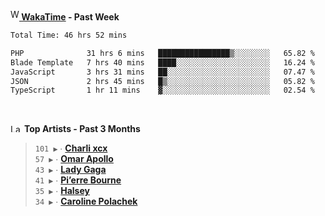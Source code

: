 <img src="https://github.com/dxnter/dxnter/assets/17434202/67b21fa4-d36d-46f9-9dec-f23d976b00ef" alt="WakaTime Logo" width="14" height="18"/><a href="https://wakatime.com/@dxnter" target="_blank"><strong> WakaTime</strong></a><strong> - Past Week</strong>

<!--START_SECTION:waka-->

```txt
Total Time: 46 hrs 52 mins

PHP              31 hrs 6 mins   ████████████████▒░░░░░░░░   65.82 %
Blade Template   7 hrs 40 mins   ████░░░░░░░░░░░░░░░░░░░░░   16.24 %
JavaScript       3 hrs 31 mins   ██░░░░░░░░░░░░░░░░░░░░░░░   07.47 %
JSON             2 hrs 45 mins   █▒░░░░░░░░░░░░░░░░░░░░░░░   05.82 %
TypeScript       1 hr 11 mins    ▓░░░░░░░░░░░░░░░░░░░░░░░░   02.54 %
```

<!--END_SECTION:waka-->

<br/>

<!--START_LASTFM_ARTISTS:{"period": "3month", "rows": 6}-->
<a href="https://last.fm" target="_blank"><img src="https://user-images.githubusercontent.com/17434202/215290617-e793598d-d7c9-428f-9975-156db1ba89cc.svg" alt="Last.fm Logo" width="18" height="13"/></a> **Top Artists - Past 3 Months**

> `101 ▶️` ∙ **[Charli xcx](https://www.last.fm/music/Charli+xcx)**<br/>
> `57 ▶️` ∙ **[Omar Apollo](https://www.last.fm/music/Omar+Apollo)**<br/>
> `43 ▶️` ∙ **[Lady Gaga](https://www.last.fm/music/Lady+Gaga)**<br/>
> `41 ▶️` ∙ **[Pi’erre Bourne](https://www.last.fm/music/Pi%E2%80%99erre+Bourne)**<br/>
> `35 ▶️` ∙ **[Halsey](https://www.last.fm/music/Halsey)**<br/>
> `34 ▶️` ∙ **[Caroline Polachek](https://www.last.fm/music/Caroline+Polachek)**<br/>
<!--END_LASTFM_ARTISTS-->
